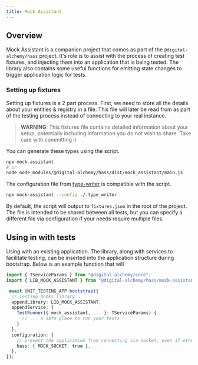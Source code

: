 ```yaml
---
title: Mock Assistant
---
```

## Overview

Mock Assistant is a companion project that comes as part of the `@digital-alchemy/hass` project.
It's role is to assist with the process of creating test fixtures, and injecting them into an application that is being tested.
The library also contains some useful functions for emitting state changes to trigger application logic for tests.

### Setting up fixtures

Setting up fixtures is a 2 part process. First, we need to store all the details about your entities & registry in a file. This file will later be read from as part of the testing process instead of connecting to your real instance.

> **WARNING**: This fixtures file contains detailed information about your setup, potentially including information you do not wish to share. Take care with committing it

You can generate these types using the script.

```bash
npx mock-assistant
# or
node node_modules/@digital-alchemy/hass/dist/mock_assistant/main.js
```

The configuration file from [type-writer](/type-writer) is compatible with the script.

```bash
npx mock-assistant --config ./.type_writer
```

By default, the script will output to `fixtures.json` in the root of the project.
The file is intended to be shared between all tests, but you can specify a different file via configuration if your needs require multiple files.

## Using in with tests

Using with an existing application. The library, along with services to facilitate testing, can be inserted into the application structure during bootstrap.
Below is an example function that will

```typescript
import { TServiceParams } from "@digital-alchemy/core";
import { LIB_MOCK_ASSISTANT } from "@digital-alchemy/hass/mock-assistant";

 await UNIT_TESTING_APP.bootstrap({
  // Testing hooks library
  appendLibrary: LIB_MOCK_ASSISTANT,
  appendService: {
    TestRunner({ mock_assistant, ... }: TServiceParams) {
      // ... a safe place to run your tests
    }
  },
  configuration: {
    // prevent the application from connecting via socket, even if otherwise properly configured
    hass: { MOCK_SOCKET: true },
  },
});
```
